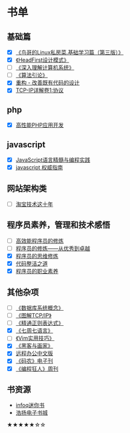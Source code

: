 书单
====
基础篇
------
- [x] [《鸟哥的Linux私房菜.基础学习篇（第三版）》](http://book.douban.com/subject/4889838/)
- [x] [《HeadFirst设计模式》](http://book.douban.com/subject/2243615/)
- [ ] [《深入理解计算机系统》](http://book.douban.com/subject/5333562/)
- [ ] [《算法引论》](http://book.douban.com/subject/4178907/)
- [x] [重构 - 改善既有代码的设计](http://book.douban.com/subject/1229923/)
- [x] [TCP-IP详解卷1:协议](http://book.douban.com/subject/1088054/)

php
---
- [x] [高性能PHP应用开发](http://book.douban.com/subject/6902577/)

javascript
----------
- [x] [JavaScript语言精髓与编程实践](http://book.douban.com/subject/3012828/)
- [x] [javascript 权威指南]()

网站架构类
----------
- [ ] [淘宝技术这十年](http://read.douban.com/ebook/1281060/?dcs=subject-rec&dcm=douban&dct=4889838)

程序员素养，管理和技术感悟
--------------------------
- [ ] [高效能程序员的修炼](http://book.douban.com/subject/24868904/ "Jeff Atwood")
- [ ] [程序员的修炼——从优秀到卓越](http://book.douban.com/subject/25880845/ "Jeff Atwood")
- [X] [程序员的思维修炼](http://book.douban.com/subject/5372651/ "Andy Hunt")
- [x] [代码整洁之道](http://book.douban.com/subject/4199741/)
- [x] [程序员的职业素养](http://book.douban.com/subject/11614538/)

其他杂项
--------
- [ ] [《数据库系统概念》](http://book.douban.com/subject/1929984/)
- [ ] [《图解TCP/IP》](http://book.douban.com/subject/24737674/)
- [ ] [《精通正则表达式》](http://book.douban.com/subject/2154713/)
- [x] [《七周七语言》](http://book.douban.com/subject/10555435/)
- [ ] [《Vim实用技巧》](http://book.douban.com/subject/25869486/)
- [x] [《黑客与画家》](https://read.douban.com/ebook/387525/)
- [x] [远程办公中文版](http://jianshu.io/notebooks/41672/latest)
- [x] [《码农》电子刊](http://www.ituring.com.cn/article/34008)
- [x] [《编程狂人》周刊](http://www.tuicool.com/mags)

书资源
------
- [infoq迷你书](http://www.infoq.com/cn/minibooks?utm_source=infoq&utm_medium=breadcrumbs_feature&utm_campaign=breadcrumbs)
- [浩扬电子书城](/booklist.md 'chnxp.com.cn')

★★★★★☆☆
